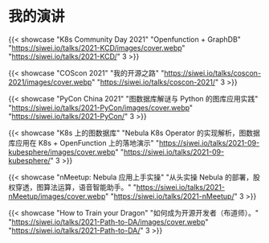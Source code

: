 # 我的演讲


{{< showcase "K8s Community Day 2021" "Openfunction + GraphDB" "https://siwei.io/talks/2021-KCD/images/cover.webp" "https://siwei.io/talks/2021-KCD/" 3 >}}

{{< showcase "COScon 2021" "我的开源之路" "https://siwei.io/talks/coscon-2021/images/cover.webp" "https://siwei.io/talks/coscon-2021/" 3 >}}

{{< showcase "PyCon China 2021" "图数据库解谜与 Python 的图库应用实践" "https://siwei.io/talks/2021-PyCon/images/cover.webp" "https://siwei.io/talks/2021-PyCon/" 3 >}}

{{< showcase "K8s 上的图数据库" "Nebula K8s Operator 的实现解析，图数据库应用在 K8s + OpenFunction 上的落地演示" "https://siwei.io/talks/2021-09-kubesphere/images/cover.webp" "https://siwei.io/talks/2021-09-kubesphere/" 3 >}}

{{< showcase "nMeetup: Nebula 应用上手实操" "从头实操 Nebula 的部署，股权穿透，图算法运算，语音智能助手。" "https://siwei.io/talks/2021-nMeetup/images/cover.webp" "https://siwei.io/talks/2021-nMeetup/" 3 >}}

{{< showcase "How to Train your Dragon" "如何成为开源开发者（布道师）。" "https://siwei.io/talks/2021-Path-to-DA/images/cover.webp" "https://siwei.io/talks/2021-Path-to-DA/" 3 >}}

